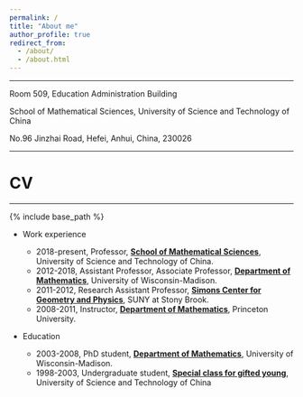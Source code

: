 ```yaml
---
permalink: /
title: "About me"
author_profile: true
redirect_from: 
  - /about/
  - /about.html
---
```

***
 Room 509, Education Administration Building  
 
 School of Mathematical Sciences, University of Science and Technology of China  
 
 No.96 Jinzhai Road, Hefei, Anhui, China, 230026

---

# CV

---

{% include base_path %}


- Work experience
   - 2018-present, Professor, **[School of Mathematical Sciences](https://math.ustc.edu.cn/new/main.psp)**, University of Science and Technology of China.
   - 2012-2018, Assistant Professor, Associate Professor, **[Department of Mathematics](https://math.ustc.edu.cn/new/main.psp)**, University of Wisconsin-Madison.
   - 2011-2012, Research Assistant Professor, **[Simons Center for Geometry and Physics](https://scgp.stonybrook.edu/)**, SUNY at Stony Brook.
   - 2008-2011, Instructor, **[Department of Mathematics](https://www.math.princeton.edu/)**, Princeton University.
    
- Education
   - 2003-2008, PhD student, **[Department of Mathematics](https://math.ustc.edu.cn/new/main.psp)**, University of Wisconsin-Madison.
   - 1998-2003, Undergraduate student, **[Special class for gifted young](https://scgy.ustc.edu.cn/)**, University of Science and Technology of China
